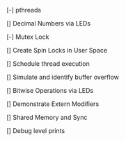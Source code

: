 [-] pthreads

[] Decimal Numbers via LEDs

[-] Mutex Lock

[] Create Spin Locks in User Space

[] Schedule thread execution

[] Simulate and identify buffer overflow

[] Bitwise Operations via LEDs

[] Demonstrate Extern Modifiers 

[] Shared Memory and Sync

[] Debug level prints


